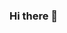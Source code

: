 ### Hi there 👋

<!--
**matanShvartz/matanShvartz** is a ✨ _special_ ✨ repository because its `README.md` (this file) appears on your GitHub profile.

Currrently studying Computer Science in Ben Gurion University.

- 🌱 I’m currently learning ...
      Getting my first steps in ML
- 📫 How to reach me: 
        Email: Matan21m@gmail.com
        Linkedin: Matan Shvartz
-->
